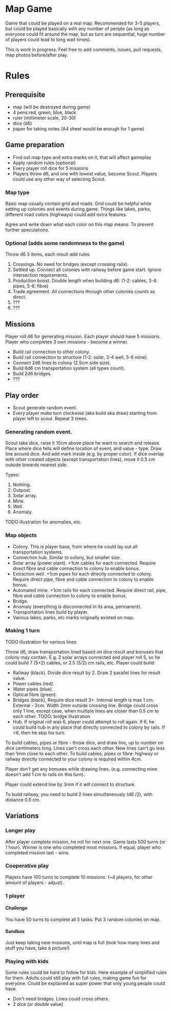 # Map Game

Game that could be played on a real map. Recommended for 3-5 players, but could be played basically with any number of people (as long as everyone could fit around the map, but as turn are sequential, huge number of players could lead to long wait times).

This is work in progress. Feel free to add comments, issues, pull requests, map photos before/after play.


# Rules

## Prerequisite

* map (will be destroyed during game)
* 4 pens:red, green, blue, black
* ruler (millimeter scale, 20-30)
* dice (d6)
* paper for taking notes (A4 sheet would be enough for 1 game)

## Game preparation

* Find out map type and extra marks on it, that will affect gameplay
* Apply random rules (optional)
* Every player roll dice for 5 missions
* Players throw d6, and one with lowest value, become Scout. Players could use any other way of selecting Scout.

### Map type

Basic map usually contain grid and roads. Grid could be helpful while setting up colonies and events during game.
Things like lakes, parks, different road colors (highways) could add extra features.

Agree and write down what each color on this map means. To prevent further speculations.

### Optional (adds some randomness to the game)

Throw d6 3 items, each result add rules:
1. Crossings. No need for bridges (except crossing rails).
2. Settled up. Connect all colonies with railway before game start. Ignore intersection requirements.
3. Production boost. Double length when building d6: (1-2: cables, 3-4: pipes, 5-6: fibre)
4. Trade agreement. All connections through other colonies counts as direct.
5. ???
6. ???


## Missions

Player roll d6 for generating mission. Each player should have 5 missions. Player who completes 3 own missions - become a winner.

* Build rail connection to other colony.
* Build rail connection to structure (1-2: solar, 3-4 well, 5-6 mine).
* Connect 2d6 lines to colony (2.5cm side size).
* Build 6d6 cm transportation system (all types count).
* Build 2d6 bridges.
* ???

## Play order

* Scout generate random event.
* Every player make turn clockwise (aka build aka draw) starting from player left to scout. Repeat 3 times.

### Generating random event.

Scout take dice, raise it 10cm above place he want to search and release. Place where dice fells will define location of event, and value - type. Draw line around dice. And add mark inside (e.g. by proper color). If dice overlap with other created objects (except transportation lines), move it 0.5 cm outside towards nearest side.

Types:
1. Nothing.
2. Outpost.
3. Solar array.
4. Mine.
5. Well.
6. Anomaly.

TODO illustration for anomalies, etc.

### Map objects

* Colony. This is player base, from where he could lay out all transportation systems.
* Connection hub. Similar to colony, but smaller size.
* Solar array (power plant). +1cm cables for each connected. Require direct fibre and cable connection to colony to enable bonus.
* Extraction well. +1cm pipes for each directly connected to colony. Require direct pipe, fibre and cable connection to colony to enable bonus.
* Automated mine. +1cm rails for each connected. Require direct rail, pipe, fibre and cable connection to colony to enable bonus.
* Bridge.
* Anomaly (everything is disconnected in its area, permanent).
* Transportation lines build by player.
* Various lakes, parks, etc marks originally existed on map.


### Making 1 turn

TODO illustration for various lines

Throw d6, draw transportation lined based on dice result and bonuses that colony may contain. E.g. 2 solar arrays connected and player roll 5, so he could build 7 (5+2) cables, or 2.5 (5/2) cm rails, etc.
Player could build:
* Railway (black). Divide dice result by 2. Draw 2 parallel lines for result value.
* Power cables (red).
* Water pipes (blue).
* Optical fibre (green).
* Bridges (black), Require dice result 3+. Internal length is max 1 cm. External - 2cm. Width 2mm outside crossing line. Bridge could cross only 1 line, except case, when multiple lines are closer than 0.5 cm to each other.
TODO: bridge illustration
* Hub. If original roll was 6, player could attempt to roll again. If 6, he could build hub in any place that directly connected to colony by rails. If <6, then he skip his turn.

To build cables, pipes or fibre - throw dice, and draw line, up to number on dice centimeters long.
Lines can't cross each other. New lines can't go less than 1mm close to each other.
To build cables, pipes or fibre: highway or railway directly connected to your colony is required within 4cm.

Player don't get any bonuses while drawing lines. (e.g. connecting mine doesn't add 1 cm to rails on this turn).

Player could extend line by 3mm if it will connect to structure.

To build railway, you need to build 2 lines simultaneously (d6 /2), with distance 0.5 cm.


## Variations
 
### Longer play
 
 After player complete mission, he roll for next one. Game lasts 500 turns (or 1 hour). Winner is one who completed most missions. If equal, player who completed mission last - wins.
 
### Cooperative play
 
 Players have 100 turns to complete 10 missions. (~4 players, for other amount of players - adjust).

### 1 player
 
#### Challenge
 
 You have 50 turns to complete all 5 tasks. Put 3 random colonies on map.
 
#### Sandbox
 
 Just keep taking new missions, until map is full (look how many lines and stuff you have, take a picture!)
 
### Playing with kids
 
 Some rules could be hard to follow for kids. Here example of simplified rules for them. Adults could still play with full rules, making game fun for everyone. Could be explained as super power that only young people could have.
* Don't need bridges. Lines could cross others.
* 2 dice (or double value)

 
